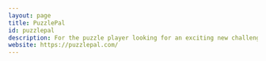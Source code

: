 ```yaml
---
layout: page
title: PuzzlePal
id: puzzlepal
description: For the puzzle player looking for an exciting new challenge (iOS).
website: https://puzzlepal.com/
---
```

